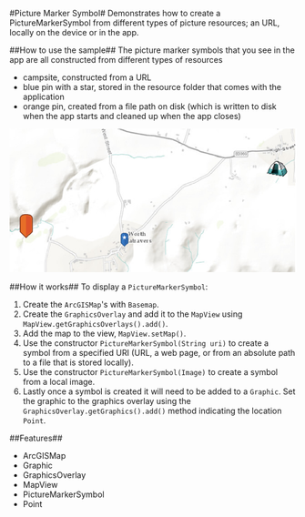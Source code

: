 #Picture Marker Symbol#
Demonstrates how to create a PictureMarkerSymbol from different types of picture resources; an URL, locally on the device or in the app.

##How to use the sample##
The picture marker symbols that you see in the app are all constructed from different types of resources
  - campsite,  constructed from a URL
  - blue pin with a star, stored in the resource folder that comes with the application
  - orange pin, created from a file path on disk (which is written to disk when the app starts and cleaned up when the app closes)

![](PictureMarkerSymbolSample.png)

##How it works##
 To display a `PictureMarkerSymbol`:

1. Create the `ArcGISMap`'s with `Basemap`.
2. Create the `GraphicsOverlay` and add it to the `MapView` using `MapView.getGraphicsOverlays().add()`.
3. Add the map to the view, `MapView.setMap()`. 
4. Use the constructor `PictureMarkerSymbol(String uri)` to create a symbol from a specified URI (URL, a web page, or from an absolute path to a file that is stored locally).
5. Use the constructor `PictureMarkerSymbol(Image)` to create a symbol from a local image. 
6. Lastly once a symbol is created it will need to be added to a `Graphic`. Set the graphic to the graphics overlay using the `GraphicsOverlay.getGraphics().add()` method indicating the location `Point`.

##Features##
- ArcGISMap
- Graphic
- GraphicsOverlay
- MapView
- PictureMarkerSymbol
- Point
 
